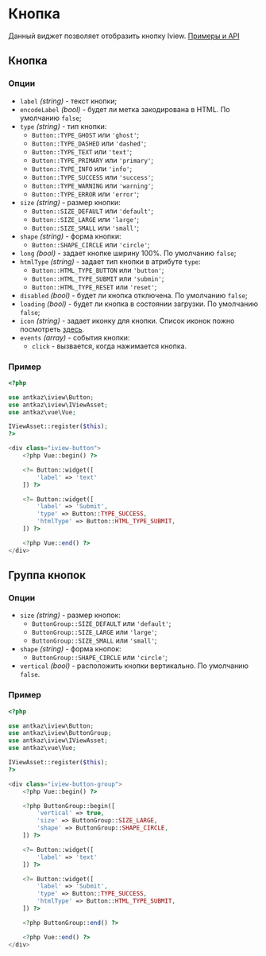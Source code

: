 # Кнопка

Данный виджет позволяет отобразить кнопку Iview. [Примеры и API](https://www.iviewui.com/components/button-en)

## Кнопка

### Опции

* `label` *(string)* - текст кнопки;
* `encodeLabel` *(bool)* - будет ли метка закодирована в HTML. По умолчанию `false`;
* `type` *(string)* - тип кнопки:
    * `Button::TYPE_GHOST` или `'ghost'`;
    * `Button::TYPE_DASHED` или `'dashed'`;
    * `Button::TYPE_TEXT` или `'text'`;
    * `Button::TYPE_PRIMARY` или `'primary'`;
    * `Button::TYPE_INFO` или `'info'`;
    * `Button::TYPE_SUCCESS` или `'success'`;
    * `Button::TYPE_WARNING` или `'warning'`;
    * `Button::TYPE_ERROR` или `'error'`;
* `size` *(string)* - размер кнопки:
    * `Button::SIZE_DEFAULT` или `'default'`;
    * `Button::SIZE_LARGE` или `'large'`;
    * `Button::SIZE_SMALL` или `'small'`;
* `shape` *(string)* - форма кнопки:
    * `Button::SHAPE_CIRCLE` или `'circle'`;
* `long` *(bool)* - задает кнопке ширину 100%. По умолчанию `false`;
* `htmlType` *(string)* - задает тип кнопки в атрибуте `type`:
    * `Button::HTML_TYPE_BUTTON` или `'button'`;
    * `Button::HTML_TYPE_SUBMIT` или `'submin'`;
    * `Button::HTML_TYPE_RESET` или `'reset'`;
* `disabled` *(bool)* - будет ли кнопка отключена. По умолчанию `false`;
* `loading` *(bool)* - будет ли кнопка в состоянии загрузки. По умолчанию `false`;
* `icon` *(string)* - задает иконку для кнопки. Список иконок пожно посмотреть [здесь](https://www.iviewui.com/components/icon-en).
* `events` *(array)* - события кнопки:
    * `click` - вызвается, когда нажимается кнопка.
    
### Пример

```php
<?php

use antkaz\iview\Button;
use antkaz\iview\IViewAsset;
use antkaz\vue\Vue;

IViewAsset::register($this);
?>

<div class="iview-button">
    <?php Vue::begin() ?>

    <?= Button::widget([
        'label' => 'text'
    ]) ?>

    <?= Button::widget([
        'label' => 'Submit',
        'type' => Button::TYPE_SUCCESS,
        'htmlType' => Button::HTML_TYPE_SUBMIT,
    ]) ?>

    <?php Vue::end() ?>
</div>
```

## Группа кнопок

### Опции

* `size` *(string)* - размер кнопок:
    * `ButtonGroup::SIZE_DEFAULT` или `'default'`;
    * `ButtonGroup::SIZE_LARGE` или `'large'`;
    * `ButtonGroup::SIZE_SMALL` или `'small'`;
* `shape` *(string)* - форма кнопок:
    * `ButtonGroup::SHAPE_CIRCLE` или `'circle'`;
* `vertical` *(bool)* - расположить кнопки вертикально. По умолчанию `false`.

### Пример

```php
<?php

use antkaz\iview\Button;
use antkaz\iview\ButtonGroup;
use antkaz\iview\IViewAsset;
use antkaz\vue\Vue;

IViewAsset::register($this);
?>

<div class="iview-button-group">
    <?php Vue::begin() ?>

    <?php ButtonGroup::begin([
        'vertical' => true,
        'size' => ButtonGroup::SIZE_LARGE,
        'shape' => ButtonGroup::SHAPE_CIRCLE,
    ]) ?>

    <?= Button::widget([
        'label' => 'text'
    ]) ?>

    <?= Button::widget([
        'label' => 'Submit',
        'type' => Button::TYPE_SUCCESS,
        'htmlType' => Button::HTML_TYPE_SUBMIT,
    ]) ?>

    <?php ButtonGroup::end() ?>

    <?php Vue::end() ?>
</div>
```
